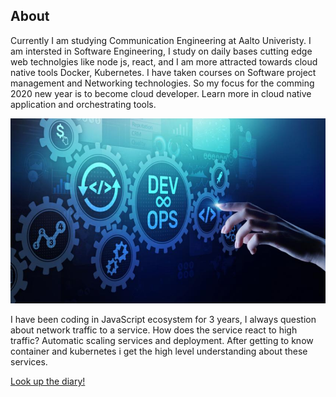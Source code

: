 ## About

Currently I am studying Communication Engineering at Aalto Univeristy. I am intersted in Software Engineering, I study on daily bases cutting edge web technolgies like node js, react, and I am more attracted towards cloud native tools Docker, Kubernetes. I have taken courses on Software project management and Networking technologies. So my focus for the comming 2020 new year is to become cloud developer. Learn more in cloud native application and orchestrating tools.

![DevOps](./devops.jpg "Dev Ops")

I have been coding in JavaScript ecosystem for 3 years, I always question about network traffic to a service. How does the service react to high traffic? Automatic scaling services and deployment. After getting to know container and kubernetes i get the high level understanding about these services.

[Look up the diary!](diary-061.md)